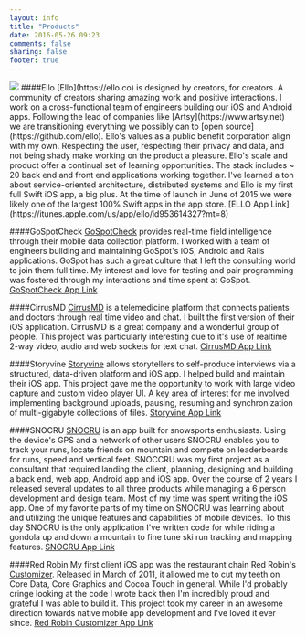 ```yaml
---
layout: info
title: "Products"
date: 2016-05-26 09:23
comments: false
sharing: false
footer: true
---
```

<img src="{{ site.baseurl }}/assets/products.jpg">
####Ello
[Ello](https://ello.co) is designed by creators, for creators. A community of creators sharing amazing work and positive interactions. I work on a cross-functional team of engineers building our iOS and Android apps. Following the lead of companies like [Artsy](https://www.artsy.net) we are transitioning everything we possibly can to [open source](https://github.com/ello). Ello's values as a public benefit corporation align with my own. Respecting the user, respecting their privacy and data, and not being shady make working on the product a pleasure. Ello's scale and product offer a continual set of learning opportunities. The stack includes ~ 20 back end and front end applications working together. I've learned a ton about service-oriented architecture, distributed systems and Ello is my first full Swift iOS app, a big plus. At the time of launch in June of 2015 we were likely one of the largest 100% Swift apps in the app store. [ELLO App Link](https://itunes.apple.com/us/app/ello/id953614327?mt=8)

####GoSpotCheck
[GoSpotCheck](https://www.gospotcheck.com) provides real-time field intelligence through their mobile data collection platform. I worked with a team of engineers building and maintaining GoSpot's iOS, Android and Rails applications. GoSpot has such a great culture that I left the consulting world to join them full time. My interest and love for testing and pair programming was fostered through my interactions and time spent at GoSpot. [GoSpotCheck App Link](https://itunes.apple.com/us/app/gospotcheck-team/id571011905?mt=8)

####CirrusMD
[CirrusMD](http://cirrusmd.com) is a telemedicine platform that connects patients and doctors through real time video and chat. I built the first version of their iOS application. CirrusMD is a great company and a wonderful group of people. This project was particularly interesting due to it's use of realtime 2-way video, audio and web sockets for text chat. [CirrusMD App Link](https://itunes.apple.com/us/app/cirrusmd/id656950249?mt=8)

####Storyvine
[Storyvine](http://www.storyvine.com) allows storytellers to self-produce interviews via a structured, data-driven platform and iOS app. I helped build and maintain their iOS app. This project gave me the opportunity to work with large video capture and custom video player UI. A key area of interest for me involved implementing background uploads, pausing, resuming and synchronization of multi-gigabyte collections of files. [Storyvine App Link](https://itunes.apple.com/cz/app/spotmade/id719171792?mt=8)

####SNOCRU
[SNOCRU](http://www.snocru.com) is an app built for snowsports enthusiasts. Using the device's GPS and a network of other users SNOCRU enables you to track your runs, locate friends on mountain and compete on leaderboards for runs, speed and vertical feet. SNOCCRU was my first project as a consultant that required landing the client, planning, designing and building a back end, web app, Android app and iOS app. Over the course of 2 years I released several updates to all three products while managing a 6 person development and design team. Most of my time was spent writing the iOS app. One of my favorite parts of my time on SNOCRU was learning about and utilizing the unique features and capabilities of mobile devices. To this day SNOCRU is the only application I've written code for while riding a gondola up and down a mountain to fine tune ski run tracking and mapping features. [SNOCRU App Link](https://itunes.apple.com/us/app/snocru-ski-snowboard-tracking/id469299874?mt=8)

####Red Robin
My first client iOS app was the restaurant chain Red Robin's [Customizer](https://itunes.apple.com/us/app/red-robin-customizer/id425269915?mt=8). Released in March of 2011, it allowed me to cut my teeth on Core Data, Core Graphics and Cocoa Touch in general. While I'd probably cringe looking at the code I wrote back then I'm incredibly proud and grateful I was able to build it. This project took my career in an awesome direction towards native mobile app development and I've loved it ever since. [Red Robin Customizer App Link](https://itunes.apple.com/us/app/red-robin-customizer/id425269915?mt=8)